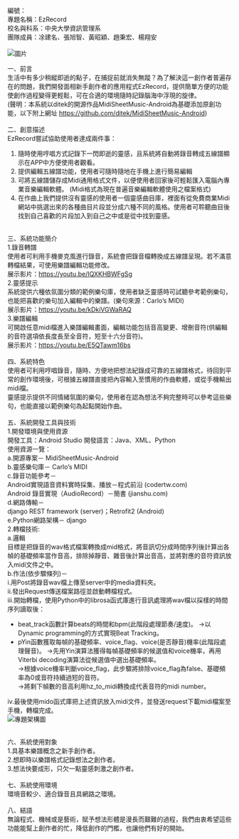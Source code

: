 編號：\
專題名稱：EzRecord\
校名與科系：中央大學資訊管理系\
團隊成員：凃建名、張旭智、黃昭穎、趙秉宏、楊翔安\
\
![圖片](https://user-images.githubusercontent.com/43849007/134873328-933ea72b-82c1-410b-a666-6db4ec3c29b3.png)

一、前言\
生活中有多少稍縱即逝的點子，在捕捉前就消失無蹤？為了解決這一創作者普遍存在的問題，我們開發面相新手創作者的應用程式EzRecord，提供簡單方便的功能使創作過程變得更輕鬆，可在合適的環境隨時記錄腦海中浮現的旋律。\
(聲明：本系統以ditek的開源作品MidiSheetMusic-Android為基礎添加原創功能，以下附上網址
https://github.com/ditek/MidiSheetMusic-Android) \
\
二、創意描述\
EzRecord嘗試協助使用者達成兩件事：
1.	隨時使用哼唱方式記錄下一閃即逝的靈感，且系統將自動將錄音轉成五線譜顯示在APP中方便使用者觀看。
2.	提供編輯五線譜功能，使用者可隨時隨地在手機上進行簡易編輯
3.	可將五線譜儲存成Midi通用格式文件，以便使用者回家後可輕鬆匯入電腦內專業音樂編輯軟體。
(Midi格式為現在普遍音樂編輯軟體使用之檔案格式)
4.	在作曲上我們提供沒有靈感的使用者一個靈感曲目庫，裡面有從免費商業Midi網站中挑選出來的各種曲目片段並分成六種不同的風格。使用者可聆聽曲目後找到自己喜歡的片段加入到自己之中或是從中找到靈感。

\
三、系統功能簡介\
1.錄音轉譜\
使用者可利用手機麥克風進行錄音，系統會把錄音檔轉換成五線譜呈現。若不滿意轉檔結果，可使用樂譜編輯功能修改。\
展示影片：https://youtu.be/IQXKHBWFgSg \
2.靈感提示\
系統提供六種依氛圍分類的範例樂句庫，使用者缺乏靈感時可試聽參考範例樂句，也能把喜歡的樂句加入編輯中的樂譜。(樂句來源：Carlo’s MIDI)\
展示影片：https://youtu.be/kDkiVGWaRAQ \
3.樂譜編輯\
可開啟任意midi檔進入樂譜編輯畫面，編輯功能包括音高變更、增刪音符(供編輯的音符選項依長度長至全音符，短至十六分音符)。\
展示影片：https://youtu.be/E5QTawm16bs \
\
四、系統特色\
使用者可利用哼唱錄音，隨時、方便地把想法紀錄成可靠的五線譜格式，待回到平常的創作環境後，可根據五線譜直接把內容輸入至慣用的作曲軟體，或從手機輸出midi檔。\
靈感提示提供不同情緒氛圍的樂句，使用者在認為想法不夠完整時可以參考這些樂句，也能直接以範例樂句為起點開始作曲。\
\
五、系統開發工具與技術\
1.開發環境與使用資源\
開發工具：Android Studio	開發語言：Java、XML、Python\
使用資源一覽：\
a.開源專案－ MidiSheetMusic-Android \
b.靈感樂句庫－ Carlo’s MIDI \
c.錄音功能參考－\
Android實現語音資料實時採集、播放－程式前沿 (codertw.com)\
Android 錄音實現（AudioRecord）－簡書 (jianshu.com)\
d.網路傳輸－\
django REST framework (server)；Retrofit2 (Android)\
e.Python網路架構－ django\
2.轉檔技術:\
a.邏輯\
目標是把錄音的wav格式檔案轉換成mid格式，將音訊切分成時間序列後計算出各幀的基礎頻率當作音高，排除掉靜音、雜音後計算出音高，並將對應的音符資訊放入midi文件之中。\
b.作法(依步驟條列)－ \
i.用Post將錄音wav檔上傳至server中的media資料夾。\
ii.發出Request傳送檔案路徑並啟動轉檔程式。\
iii.開始轉檔，使用Python中的librosa函式庫進行音訊處理將wav檔以採樣的時間序列讀取後：
- beat_track函數計算beats的時間和bpm(此階段處理節奏/速度)。
→以Dynamic programming的方式實現Beat Tracking。
- pYin函數獲取每幀的基礎頻率、voice_flag、voice(是否靜音)機率(此階段處理聲音)。
→先用Yin演算法獲得每幀基礎頻率的候選值和voice機率，再用Viterbi decoding演算法從候選值中選出基礎頻率。\
→根據voice機率判斷voice_flag，此步驟將排除voice_flag為false、基礎頻率為0或音符持續過短的音符。\
→將剩下幀數的音高利用hz_to_midi轉換成代表音符的midi number。
 
iv.最後使用mido函式庫把上述資訊放入midi文件，並發送request下載midi檔案至手機，轉檔完成。\
![專題架構圖](https://user-images.githubusercontent.com/43849007/135796501-abee6c8a-0c12-43e6-9044-d54db4c4ec1d.png)

\
六、系統使用對象\
1.具基本樂譜概念之新手創作者。\
2.想即時以樂譜格式記錄想法之創作者。\
3.想法快要成形，只欠一點靈感刺激之創作者。\
\
七、系統使用環境\
環境音較少、適合錄音且具網路之環境。\
\
八、結語\
無論程式、機械或是藝術，賦予想法形體是漫長而艱難的過程，我們由衷希望這些功能能幫上創作者的忙，降低創作的門檻，也讓他們有好的開始。 

